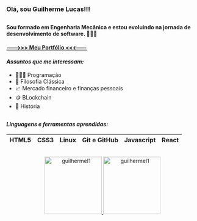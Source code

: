 ### Olá, sou Guilherme Lucas!!!
##
#### Sou formado em Engenharia Mecânica e estou evoluindo na jornada de desenvolvimento de software. 🚀🚀🚀 
**[--->>> Meu Portfólio <<<---](https://guilhermel1.github.io/)**
#### ***Assuntos que me interessam:***
- 👨🏻‍💻 Programação
- 🧠 Filosofia Clássica
- 📈 Mercado financeiro e finanças pessoais
- 🪙 BLockchain
- 📖 História
##
#### ***Linguagens e ferramentas aprendidas:***
|HTML5|CSS3|Linux|Git e GitHub|Javascript|React|
|---|---|---|---|---|---|
##
<p align="center">
<a href="https://github.com/guilhermel1">
   <img height="150em" src="https://github-readme-stats.vercel.app/api?username=guilhermel1&show_icons=true&theme=nord&locale=en" alt="guilhermel1" />
   <img height="150em" src="https://github-readme-stats.vercel.app/api/top-langs?username=guilhermel1&show_icons=true&theme=nord&locale=en&layout=compact" alt="guilhermel1" /></p>  

